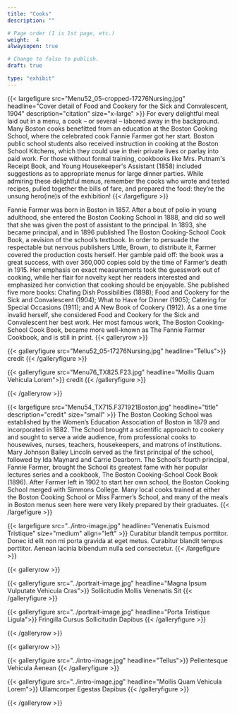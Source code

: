 ```yaml
---
title: "Cooks"
description: ""

# Page order (1 is 1st page, etc.)
weight:  4
alwaysopen: true

# Change to false to publish.
draft: true

type: "exhibit"
---
```


{{< largefigure src="Menu52_05-cropped-17276Nursing.jpg"
                headline="Cover detail of Food and Cookery for the Sick and Convalescent, 1904"
                description="citation"
                size="x-large" >}}
For every delightful meal laid out in a menu, a cook – or several – labored away in the background. Many Boston cooks benefitted from an education at the Boston Cooking School, where the celebrated cook Fannie Farmer got her start. Boston public school students also received instruction in cooking at the Boston School Kitchens, which they could use in their private lives or parlay into paid work. For those without formal training, cookbooks like Mrs. Putnam's Receipt Book, and Young Housekeeper's Assistant (1858) included suggestions as to appropriate menus for large dinner parties.  While admiring these delightful menus, remember the cooks who wrote and tested recipes, pulled together the bills of fare, and prepared the food: they’re the unsung hero(ine)s of the exhibition!
{{< /largefigure >}}

Fannie Farmer was born in Boston in 1857. After a bout of polio in young adulthood, she entered the Boston Cooking School in 1888, and did so well that she was given the post of assistant to the principal. In 1893, she became principal, and in 1896 published The Boston Cooking-School Cook Book, a revision of the school’s textbook. In order to persuade the respectable but nervous publishers Little, Brown, to distribute it, Farmer covered the production costs herself. Her gamble paid off: the book was a great success, with over 360,000 copies sold by the time of Farmer’s death in 1915. Her emphasis on exact measurements took the guesswork out of cooking, while her flair for novelty kept her readers interested and emphasized her conviction that cooking should be enjoyable. She published five more books: Chafing Dish Possibilities (1898); Food and Cookery for the Sick and Convalescent (1904); What to Have for Dinner (1905); Catering for Special Occasions (1911); and A New Book of Cookery (1912). As a one time invalid herself, she considered Food and Cookery for the Sick and Convalescent her best work. Her most famous work, The Boston Cooking-School Cook Book, became more well-known as The Fannie Farmer Cookbook, and is still in print.
{{< galleryrow >}}

{{< galleryfigure src="Menu52_05-17276Nursing.jpg"
           headline="Tellus">}} credit
{{< /galleryfigure >}}

{{< galleryfigure src="Menu76_TX825.F23.jpg"
           headline="Mollis Quam Vehicula Lorem">}} credit
{{< /galleryfigure >}}


{{< /galleryrow >}}

{{< largefigure src="Menu54_TX715.F371921Boston.jpg"
                headline="title"
                description="credit"
                size="small" >}}
The Boston Cooking School was established by the Women’s Education Association of Boston in 1879 and incorporated in 1882. The School brought a scientific approach to cookery and sought to serve a wide audience, from professional cooks to housewives, nurses, teachers, housekeepers, and matrons of institutions. Mary Johnson Bailey Lincoln served as the first principal of the school, followed by Ida Maynard and Carrie Dearborn. The School’s fourth principal, Fannie Farmer, brought the School its greatest fame with her popular lectures series and a cookbook, The Boston Cooking-School Cook Book (1896). After Farmer left in 1902 to start her own school, the Boston Cooking School merged with Simmons College. Many local cooks trained at either the Boston Cooking School or Miss Farmer’s School, and many of the meals in Boston menus seen here were very likely prepared by their graduates.
{{< /largefigure >}}

{{< largefigure src="../intro-image.jpg"
                headline="Venenatis Euismod Tristique"
                size="medium"
                align="left" >}}
Curabitur blandit tempus porttitor. Donec id elit non mi porta gravida at eget metus. Curabitur blandit tempus porttitor. Aenean lacinia bibendum nulla sed consectetur.
{{< /largefigure >}}

{{< galleryrow >}}

{{< galleryfigure src="../portrait-image.jpg"
           headline="Magna Ipsum Vulputate Vehicula Cras">}} Sollicitudin Mollis Venenatis Sit
{{< /galleryfigure >}}

{{< galleryfigure src="../portrait-image.jpg"
           headline="Porta Tristique Ligula">}} Fringilla Cursus Sollicitudin Dapibus
{{< /galleryfigure >}}

{{< /galleryrow >}}

{{< galleryrow >}}

{{< galleryfigure src="../intro-image.jpg"
           headline="Tellus">}} Pellentesque Vehicula Aenean
{{< /galleryfigure >}}

{{< galleryfigure src="../intro-image.jpg"
           headline="Mollis Quam Vehicula Lorem">}} Ullamcorper Egestas Dapibus
{{< /galleryfigure >}}

{{< /galleryrow >}}
